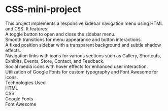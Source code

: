 # CSS-mini-project
This project implements a responsive sidebar navigation menu using HTML and CSS. It features:
<br>
A toggle button to open and close the sidebar menu.<br>
Smooth transitions for menu appearance and button interactions.<br>
A fixed position sidebar with a transparent background and subtle shadow effects.<br>
Navigation links with icons for various sections such as Gallery, Shortcuts, Exhibits, Events, Store, Contact, and Feedback.<br>
Social media icons with hover effects for enhanced user interaction.<br>
Utilization of Google Fonts for custom typography and Font Awesome for icons.<br>
Technologies Used<br>
HTML<br>
CSS<br>
Google Fonts<br>
Font Awesome<br>
